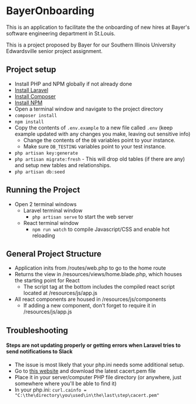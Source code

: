 # BayerOnboarding

This is an application to facilitate the the onboarding of new hires at Bayer's software engineering department in St.Louis. 

This is a project proposed by Bayer for our Southern Illinois University Edwardsville senior project assignment. 

## Project setup
* Install PHP and NPM globally if not already done
* [Install Laravel](https://laracasts.com/series/laravel-from-scratch-2018/episodes/2)
* [Install Composer](https://getcomposer.org/doc/00-intro.md)
* [Install NPM](https://www.npmjs.com/get-npm)
* Open a terminal window and navigate to the project directory
* `composer install`
* `npm install`
* Copy the contents of `.env.example` to a new file called `.env` (keep example updated with any changes you make, leaving out sensitive info)
	* Change the contents of the `DB` variables point to your instance.
	* Make sure `DB_TESTING` variables point to your test instance.
* `php artisan key:generate` 
* `php artisan migrate:fresh` - This will drop old tables (if there are any) and setup new tables and relationships.
* `php artisan db:seed`

## Running the Project
* Open 2 terminal windows
	* Laravel terminal window
		* `php artisan serve` to start the web server
	* React terminal window
		* `npm run watch` to compile Javascript/CSS and enable hot reloading

## General Project Structure
* Application inits from /routes/web.php to go to the home route
* Returns the view in /resources/views/home.blade.php, which houses the starting point for React
	* The script tag at the bottom includes the compiled react script located at /resources/js/app.js
* All react components are housed in /resources/js/components
	* If adding a new component, don't forget to require it in /resources/js/app.js

## Troubleshooting
#### Steps are not updating properly or getting errors when Laravel tries to send notifications to Slack
* The issue is most likely that your php.ini needs some additional setup.
* Go to [this website](https://curl.haxx.se/docs/caextract.html) and download the latest cacert.pem file
* Place it in your server/computer PHP file directory (or anywhere, just somewhere where you'll be able to find it)
* In your php.ini: `curl.cainfo = "C:\the\directory\you\used\in\the\last\step\cacert.pem"`
